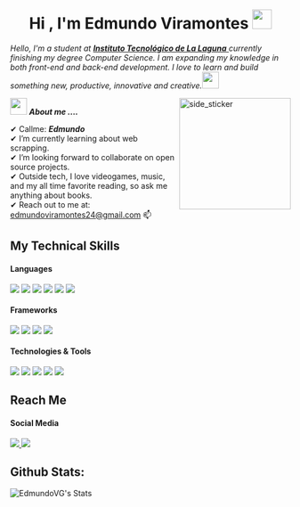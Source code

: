 <p align="center">
  <h1 align="center"><b>Hi , I'm Edmundo Viramontes </b><img src="https://media.giphy.com/media/hvRJCLFzcasrR4ia7z/giphy.gif" width="35"></h1>
  
  <em>
    Hello, I'm a student at <a href="http://www.itlalaguna.edu.mx"> <b>Instituto Tecnológico de La Laguna</b> </a>
    currently finishing my degree Computer Science. I am expanding my knowledge in both front-end and back-end development. I love to learn and build something new, productive, innovative and creative.<img src="https://github.com/TheDudeThatCode/TheDudeThatCode/blob/master/Assets/Developer.gif" width="30px"> 
  </em>
</p>

<img align="right" width=200px height=200px alt="side_sticker" src="https://media.giphy.com/media/TEnXkcsHrP4YedChhA/giphy.gif" />

<img src="https://media.giphy.com/media/iY8CRBdQXODJSCERIr/giphy.gif" width="30px">&nbsp;***About me ....***

✔ Callme: ***Edmundo*** <br>
✔ I’m currently learning about web scrapping.<br>
✔ I’m looking forward to collaborate on open source projects.<br>
✔ Outside tech, I love videogames, music, and my all time favorite reading, so ask me anything about books.<br>
✔ Reach out to me at: edmundoviramontes24@gmail.com 📫<br>
 
## My Technical Skills

<h4> Languages </h4>
<span> 
  <img src="https://img.shields.io/badge/python-3670A0?style=for-the-badge&logo=python&logoColor=ffdd54">
  <img src="https://img.shields.io/badge/java-%23ED8B00.svg?style=for-the-badge&logo=openjdk&logoColor=white">
  <img src="https://img.shields.io/badge/c++-%2300599C.svg?style=for-the-badge&logo=c%2B%2B&logoColor=white">
  <img src="https://img.shields.io/badge/css3-%231572B6.svg?style=for-the-badge&logo=css3&logoColor=white">
  <img src="https://img.shields.io/badge/html5-%23E34F26.svg?style=for-the-badge&logo=html5&logoColor=white">
  <img src="https://img.shields.io/badge/javascript-%23323330.svg?style=for-the-badge&logo=javascript&logoColor=%23F7DF1E">
</span>

<h4> Frameworks </h4>
<span> 
  <img src="https://img.shields.io/badge/react-%2320232a.svg?style=for-the-badge&logo=react&logoColor=%2361DAFB">
  <img src="https://img.shields.io/badge/node.js-6DA55F?style=for-the-badge&logo=node.js&logoColor=white">
  <img src="https://img.shields.io/badge/bootstrap-%238511FA.svg?style=for-the-badge&logo=bootstrap&logoColor=white">
  <img src="https://img.shields.io/badge/express.js-%23404d59.svg?style=for-the-badge&logo=express&logoColor=%2361DAFB">
</span>

<h4> Technologies & Tools </h4>
<span> 
  <img src="https://img.shields.io/badge/Microsoft%20SQL%20Server-CC2927?style=for-the-badge&logo=microsoft%20sql%20server&logoColor=white">
  <img src="https://img.shields.io/badge/MongoDB-%234ea94b.svg?style=for-the-badge&logo=mongodb&logoColor=white">
  <img src="https://img.shields.io/badge/mysql-4479A1.svg?style=for-the-badge&logo=mysql&logoColor=white">
  <img src="https://img.shields.io/badge/git-%23F05033.svg?style=for-the-badge&logo=git&logoColor=white">
  <img src="https://img.shields.io/badge/unity-%23000000.svg?style=for-the-badge&logo=unity&logoColor=white">
</span>

## Reach Me

<h4> Social Media </h4>
<span> 
  <a href= "https://www.linkedin.com/in/edmundo-viramontes-71a480255/">
      <img src="https://img.shields.io/badge/linkedin-%230077B5.svg?style=for-the-badge&logo=linkedin&logoColor=white">
  </a>
  <a href= "https://open.spotify.com/user/edmund0vg">
      <img src="https://img.shields.io/badge/Spotify-1ED760?style=for-the-badge&logo=spotify&logoColor=white">
  </a>
</span>

## Github Stats:

![EdmundoVG's Stats](https://github-readme-stats.vercel.app/api?username=EdmundoVG&theme=dark&show_icons=true&hide_border=true&count_private=true)
